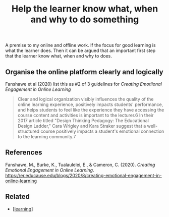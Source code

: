 ﻿---
title: Help the learner know what, when and why to do something
---
A premise to my online and offline work. If the focus for good learning is what the learner does. Then it can be argued that an important first step that the learner know what, when and why to does.

## Organise the online platform clearly and logically

Fanshawe et al (2020) list this as #2 of 3 guidelines for *Creating Emotiional Engagement in Online Learning*

> Clear and logical organization visibly influences the quality of the online learning experience, positively impacts students' performance, and helps students to feel like the experience they have accessing the course content and activities is important to the lecturer.6 In their 2017 article titled "Design Thinking Pedagogy: The Educational Design Ladder," Cara Wrigley and Kara Straker suggest that a well-structured course positively impacts a student's emotional connection to the learning community.7


## References

Fanshawe, M., Burke, K., Tualaulelei, E., & Cameron, C. (2020). *Creating Emotional Engagement in Online Learning*. <https://er.educause.edu/blogs/2020/8/creating-emotional-engagement-in-online-learning>

## Related

- [[learning]]

[//begin]: # "Autogenerated link references for markdown compatibility"
[learning]: learning "Learning"
[//end]: # "Autogenerated link references"
